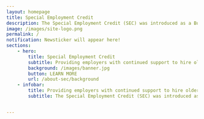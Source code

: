 ```yaml
---
layout: homepage
title: Special Employment Credit
description: The Special Employment Credit (SEC) was introduced as a Budget Initiative in 2011 to support employers, and to raise the employability of older Singaporeans.
image: /images/site-logo.png
permalink: /
notification: Newsticker will appear here!
sections:
    - hero:
        title: Special Employment Credit
        subtitle: Providing employers with continued support to hire older Singaporean workers.
        background: /images/banner.jpg
        button: LEARN MORE
        url: /about-sec/background
    - infobar:
        title: Providing employers with continued support to hire older Singaporean workers.
        subtitle: The Special Employment Credit (SEC) was introduced as a Budget Initiative in 2011 to support employers, and to raise the employability of older Singaporeans. It was enhanced in 2012 to provide employers with continued support to hire older Singaporean workers and Persons with Disabilities (PWDs). At Budget 2016, the SEC was extended for three years (viz. 2017 to 2019) to provide wage offsets to employers hiring Singaporean workers aged 55 and above, and earning up to $4,000. The Minister for Finance announced a further one-year extension of SEC to end-2020 at Budget 2019.


---
```

